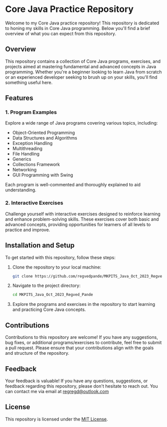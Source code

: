 # Core Java Practice Repository

Welcome to my Core Java practice repository! This repository is dedicated to honing my skills in Core Java programming. Below you'll find a brief overview of what you can expect from this repository.

## Overview

This repository contains a collection of Core Java programs, exercises, and projects aimed at mastering fundamental and advanced concepts in Java programming. Whether you're a beginner looking to learn Java from scratch or an experienced developer seeking to brush up on your skills, you'll find something useful here.

## Features

### 1. Program Examples

Explore a wide range of Java programs covering various topics, including:

- Object-Oriented Programming
- Data Structures and Algorithms
- Exception Handling
- Multithreading
- File Handling
- Generics
- Collections Framework
- Networking
- GUI Programming with Swing

Each program is well-commented and thoroughly explained to aid understanding.

### 2. Interactive Exercises

Challenge yourself with interactive exercises designed to reinforce learning and enhance problem-solving skills. These exercises cover both basic and advanced concepts, providing opportunities for learners of all levels to practice and improve.

## Installation and Setup

To get started with this repository, follow these steps:

1. Clone the repository to your local machine:

    ```bash
    git clone https://github.com/regvedpande/MKPITS_Java_Oct_2023_Regved_Pande.git
    ```

2. Navigate to the project directory:

    ```bash
    cd MKPITS_Java_Oct_2023_Regved_Pande
    ```

3. Explore the programs and exercises in the repository to start learning and practicing Core Java concepts.

## Contributions

Contributions to this repository are welcome! If you have any suggestions, bug fixes, or additional programs/exercises to contribute, feel free to submit a pull request. Please ensure that your contributions align with the goals and structure of the repository.

## Feedback

Your feedback is valuable! If you have any questions, suggestions, or feedback regarding this repository, please don't hesitate to reach out. You can contact me via email at regregd@outlook.com

## License

This repository is licensed under the [MIT License](LICENSE).
